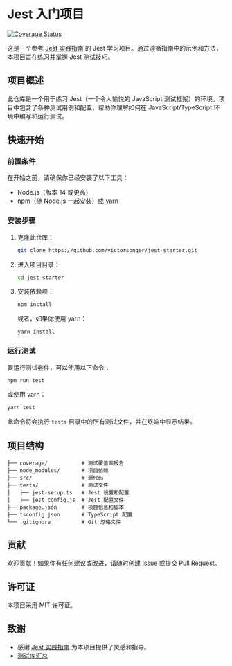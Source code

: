 
# Jest 入门项目

[![Coverage Status](https://coveralls.io/repos/github/victorsonger/jest-starter/badge.svg?branch=main&timestamp=1724748513)](https://coveralls.io/github/victorsonger/jest-starter?branch=main)

这是一个参考 [Jest 实践指南](https://github.yanhaixiang.com/jest-tutorial/) 的 Jest 学习项目。通过遵循指南中的示例和方法，本项目旨在练习并掌握 Jest 测试技巧。

## 项目概述

此仓库是一个用于练习 Jest（一个令人愉悦的 JavaScript 测试框架）的环境。项目中包含了各种测试用例和配置，帮助你理解如何在 JavaScript/TypeScript 环境中编写和运行测试。

## 快速开始

### 前置条件

在开始之前，请确保你已经安装了以下工具：

- Node.js（版本 14 或更高）
- npm（随 Node.js 一起安装）或 yarn

### 安装步骤

1. 克隆此仓库：

   ```bash
   git clone https://github.com/victorsonger/jest-starter.git
   ```

2. 进入项目目录：

   ```bash
   cd jest-starter
   ```

3. 安装依赖项：

   ```bash
   npm install
   ```

   或者，如果你使用 yarn：

   ```bash
   yarn install
   ```

### 运行测试

要运行测试套件，可以使用以下命令：

```bash
npm run test
```

或使用 yarn：

```bash
yarn test
```

此命令将会执行 `tests` 目录中的所有测试文件，并在终端中显示结果。

## 项目结构

```plaintext
├── coverage/           # 测试覆盖率报告
├── node_modules/       # 项目依赖
├── src/                # 源代码
├── tests/              # 测试文件
│   ├── jest-setup.ts   # Jest 设置和配置
│   ├── jest.config.js  # Jest 配置文件
├── package.json        # 项目信息和脚本
├── tsconfig.json       # TypeScript 配置
└── .gitignore          # Git 忽略文件
```

## 贡献

欢迎贡献！如果你有任何建议或改进，请随时创建 Issue 或提交 Pull Request。

## 许可证

本项目采用 MIT 许可证。

## 致谢

- 感谢 [Jest 实践指南](https://github.yanhaixiang.com/jest-tutorial/) 为本项目提供了灵感和指导。
- [测试库汇总](https://testing-library.com/docs/react-testing-library/intro/)